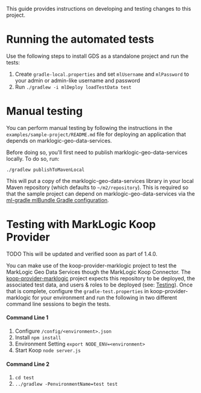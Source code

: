 This guide provides instructions on developing and testing changes to this project. 

# Running the automated tests

Use the following steps to install GDS as a standalone project and run the tests:

1. Create `gradle-local.properties` and set `mlUsername` and `mlPassword` to your admin or admin-like username and 
   password
2. Run `./gradlew -i mlDeploy loadTestData test`

# Manual testing

You can perform manual testing by following the instructions in the `examples/sample-project/README.md` file for 
deploying an application that depends on marklogic-geo-data-services. 

Before doing so, you'll first need to publish marklogic-geo-data-services locally. To do so, run:

    ./gradlew publishToMavenLocal

This will put a copy of the marklogic-geo-data-services library in your local Maven repository (which defaults to 
`~/m2/repository`). This is required so that the sample project can depend on marklogic-geo-data-services via the 
[ml-gradle mlBundle Gradle configuration](https://github.com/marklogic-community/ml-gradle/wiki/Bundles).


# Testing with MarkLogic Koop Provider

TODO This will be updated and verified soon as part of 1.4.0.

You can make use of the koop-provider-marklogic project to test the MarkLogic Geo Data Services though the MarkLogic Koop Connector. The [koop-provider-marklogic](https://github.com/koopjs/koop-provider-marklogic) project expects this repository to be deployed, the associated test data, and users & roles to be deployed (see: [Testing](#Testing)).
Once that is complete, configure the `gradle-test.properties` in koop-provider-marklogic for your environment and run the following in two different command line sessions to begin the tests.

#### __Command Line 1__

1. Configure `/config/<environment>.json`
2. Install `npm install`
3. Environment Setting `export NODE_ENV=<environment>`
4. Start Koop `node server.js`

#### __Command Line 2__

1. `cd test`
2. `../gradlew -PenvironmentName=test test`
